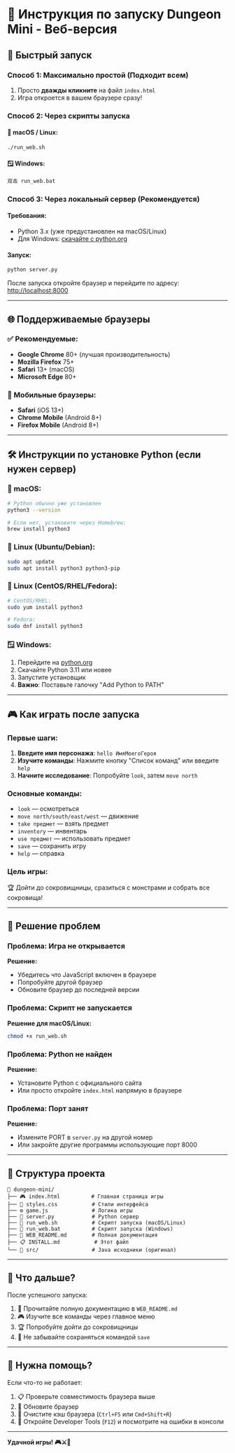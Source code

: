 # 🚀 Инструкция по запуску Dungeon Mini - Веб-версия

## 🎯 Быстрый запуск

### Способ 1: Максимально простой (Подходит всем)
1. Просто **дважды кликните** на файл `index.html`
2. Игра откроется в вашем браузере сразу!

### Способ 2: Через скрипты запуска

#### 🍎 macOS / Linux:
```bash
./run_web.sh
```

#### 🪟 Windows:
```cmd
双击 run_web.bat
```

### Способ 3: Через локальный сервер (Рекомендуется)

#### Требования:
- Python 3.x (уже предустановлен на macOS/Linux)
- Для Windows: [скачайте с python.org](https://python.org)

#### Запуск:
```bash
python server.py
```

После запуска откройте браузер и перейдите по адресу: [http://localhost:8000](http://localhost:8000)

---

## 🌐 Поддерживаемые браузеры

### ✅ Рекомендуемые:
- **Google Chrome** 80+ (лучшая производительность)
- **Mozilla Firefox** 75+ 
- **Safari** 13+ (macOS)
- **Microsoft Edge** 80+

### 📱 Мобильные браузеры:
- **Safari** (iOS 13+)
- **Chrome Mobile** (Android 8+)
- **Firefox Mobile** (Android 8+)

---

## 🛠️ Инструкции по установке Python (если нужен сервер)

### 🍎 macOS:
```bash
# Python обычно уже установлен
python3 --version

# Если нет, установите через Homebrew:
brew install python3
```

### 🐧 Linux (Ubuntu/Debian):
```bash
sudo apt update
sudo apt install python3 python3-pip
```

### 🐧 Linux (CentOS/RHEL/Fedora):
```bash
# CentOS/RHEL:
sudo yum install python3

# Fedora:
sudo dnf install python3
```

### 🪟 Windows:
1. Перейдите на [python.org](https://python.org/downloads/)
2. Скачайте Python 3.11 или новее
3. Запустите установщик
4. **Важно**: Поставьте галочку "Add Python to PATH"

---

## 🎮 Как играть после запуска

### Первые шаги:
1. **Введите имя персонажа**: `hello ИмяМоегоГероя`
2. **Изучите команды**: Нажмите кнопку "Список команд" или введите `help`
3. **Начните исследование**: Попробуйте `look`, затем `move north`

### Основные команды:
- `look` — осмотреться
- `move north/south/east/west` — движение
- `take предмет` — взять предмет
- `inventory` — инвентарь
- `use предмет` — использовать предмет
- `save` — сохранить игру
- `help` — справка

### Цель игры:
🏆 Дойти до сокровищницы, сразиться с монстрами и собрать все сокровища!

---

## 🐛 Решение проблем

### Проблема: Игра не открывается
**Решение:**
- Убедитесь что JavaScript включен в браузере
- Попробуйте другой браузер
- Обновите браузер до последней версии

### Проблема: Скрипт не запускается
**Решение для macOS/Linux:**
```bash
chmod +x run_web.sh
```

### Проблема: Python не найден
**Решение:**
- Установите Python с официального сайта
- Или просто откройте `index.html` напрямую в браузере

### Проблема: Порт занят
**Решение:**
- Измените PORT в `server.py` на другой номер
- Или закройте другие программы использующие порт 8000

---

## 📁 Структура проекта

```
📁 dungeon-mini/
├── 🎮 index.html          # Главная страница игры
├── 🎨 styles.css           # Стили интерфейса  
├── ⚙️ game.js              # Логика игры
├── 🐍 server.py            # Python сервер
├── 🚀 run_web.sh           # Скрипт запуска (macOS/Linux)
├── 🚀 run_web.bat          # Скрипт запуска (Windows)
├── 📖 WEB_README.md        # Полная документация
├── 📋 INSTALL.md           # Этот файл
└── 📁 src/                 # Java исходники (оригинал)
```

---

## 🎯 Что дальше?

После успешного запуска:
1. 📖 Прочитайте полную документацию в `WEB_README.md`
2. 🎮 Изучите все команды через главное меню
3. 🏆 Попробуйте дойти до сокровищницы
4. 💾 Не забывайте сохраняться командой `save`

---

## 🤝 Нужна помощь?

Если что-то не работает:
1. 📋 Проверьте совместимость браузера выше
2. 🔄 Обновите браузер
3. 🧹 Очистите кэш браузера (`Ctrl+F5` или `Cmd+Shift+R`)
4. 🐛 Откройте Developer Tools (`F12`) и посмотрите на ошибки в консоли

---

**Удачной игры! 🎮⚔️🏰**
